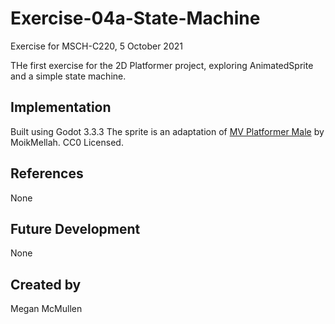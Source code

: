 # Exercise-04a-State-Machine
Exercise for MSCH-C220, 5 October 2021

THe first exercise for the 2D Platformer project, exploring AnimatedSprite and a simple state machine.

## Implementation
Built using Godot 3.3.3
The sprite is an adaptation of [MV Platformer Male](https://opengameart.org/content/mv-platformer-male-32x64) by MoikMellah. CC0 Licensed.

## References
None

## Future Development
None

## Created by 
Megan McMullen
